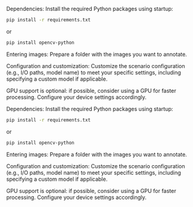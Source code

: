 Dependencies: Install the required Python packages using startup:

```bash
pip install -r requirements.txt
```

or

```bash
pip install opencv-python
```

Entering images: Prepare a folder with the images you want to annotate.

Configuration and customization: Customize the scenario configuration (e.g., I/O paths, model name) to meet your specific settings, including specifying a custom model if applicable.

GPU support is optional: if possible, consider using a GPU for faster processing. Configure your device settings accordingly.

Dependencies: Install the required Python packages using startup:

```bash
pip install -r requirements.txt
```
or

```bash
pip install opencv-python
```

Entering images: Prepare a folder with the images you want to annotate.

Configuration and customization: Customize the scenario configuration (e.g., I/O paths, model name) to meet your specific settings, including specifying a custom model if applicable.

GPU support is optional: if possible, consider using a GPU for faster processing. Configure your device settings accordingly.

